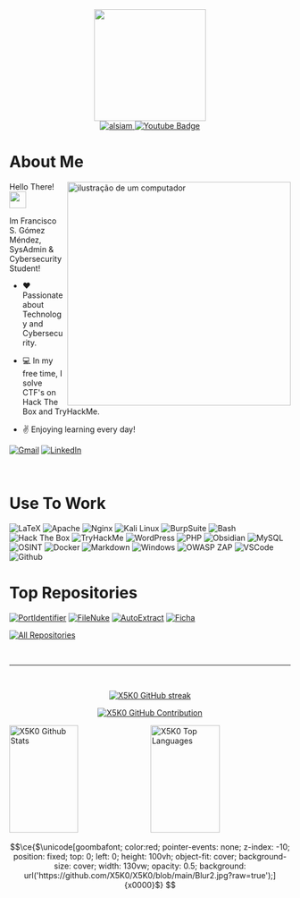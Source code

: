 <div id="header" align="center">
  <img src="https://media1.giphy.com/media/v1.Y2lkPTc5MGI3NjExbnB0d2FwbnUwdnQzdHk5c3IxejljZXIxaDBsYXNzbDR3cHk4NnZ2bSZlcD12MV9pbnRlcm5hbF9naWZfYnlfaWQmY3Q9cw/WFZvB7VIXBgiz3oDXE/giphy.gif" width="200"/>
</div>

<div align="center">

 <a href="https://www.linkedin.com/in/franciscosenengomezmendez/" target="_blank">
  <img src="https://img.shields.io/badge/LinkedIn-0077B5?style=for-the-badge&logo=linkedin&logoColor=white" alt="alsiam"/>
 </a>
<a href="https://www.youtube.com/@franciscosenengomezmendez3998" target="_blank">
    <img src="https://img.shields.io/badge/YouTube-red?style=for-the-badge&logo=youtube&logoColor=white" alt="Youtube Badge"/>
  </a>
  

</div>

# About Me
<img src="https://raw.githubusercontent.com/MicaelliMedeiros/micaellimedeiros/master/image/computer-illustration.png" alt="ilustração de um computador" min-width="400px" max-width="400px" width="400px" align="right">

<p align="left"> 
  Hello There! <img src="https://media.giphy.com/media/hvRJCLFzcasrR4ia7z/giphy.gif" width="30px"/>
  
  Im Francisco S. Gómez Méndez, SysAdmin & Cybersecurity Student!
</p>

- :heart: Passionate about Technology and Cybersecurity.

- :computer: In my free time, I solve CTF's on Hack The Box and TryHackMe.

- :v: Enjoying learning every day!

<p align="left">
  <a href="mailto:xeskodg1997@gmail.com" title="Gmail">
  <img src="https://img.shields.io/badge/-Gmail-FF0000?style=flat-square&labelColor=FF0000&logo=gmail&logoColor=white&link=LINK-DO-SEU-GMAIL" alt="Gmail"/></a>
  <a href="https://www.linkedin.com/in/franciscosenengomezmendez/" title="LinkedIn">
  <img src="https://img.shields.io/badge/-Linkedin-0e76a8?style=flat-square&logo=Linkedin&logoColor=white&link=LINK-DO-SEU-LINKEDIN" alt="LinkedIn"/></a>
  
</p>
<br>

# Use To Work

![LaTeX](https://img.shields.io/badge/LaTeX-blue?style=for-the-badge&logo=appveyor&labelColor=black)
![Apache](https://img.shields.io/badge/apache-orange?style=for-the-badge&logo=apache&labelColor=black)
![Nginx](https://img.shields.io/badge/nginx-3C873A?style=for-the-badge&logo=nginx&labelColor=black)
![Kali Linux](https://img.shields.io/badge/Kali%20Linux-20232A?style=for-the-badge&logo=kalilinux&labelColor=20232A)
![BurpSuite](https://img.shields.io/badge/Burp%20Suite-FF6633?style=for-the-badge&logo=burpsuite&labelColor=black)
![Bash](https://img.shields.io/badge/Bash-black?style=for-the-badge&logo=gnubash&logoColor=white&labelColor=black)
![Hack The Box](https://img.shields.io/badge/Hack%20The%20Box-%239FEF00?style=for-the-badge&logo=hackthebox&labelColor=black)
![TryHackMe](https://img.shields.io/badge/TryHackMe-%23212C42?style=for-the-badge&logo=tryhackme&labelColor=black)
![WordPress](https://img.shields.io/badge/WordPress-%2321759B?style=for-the-badge&logo=wordpress&labelColor=black)
![PHP](https://img.shields.io/badge/PHP-CC6699?style=for-the-badge&logo=php&logoColor=white&labelColor=CC6699)
![Obsidian](https://img.shields.io/badge/Obsidian-%237C3AED?style=for-the-badge&logo=obsidian&logoColor=white&labelColor=black)
![MySQL](https://img.shields.io/badge/MySQL-092749?style=for-the-badge&logo=mysql&logoColor=white&labelColor=black)
![OSINT](https://img.shields.io/badge/OSINT-563D7C?style=for-the-badge&logo=googlemaps&logoColor=white&labelColor=black)
![Docker](https://img.shields.io/badge/Docker-%232496ED?style=for-the-badge&logo=docker&logoColor=white&labelColor=black)
![Markdown](https://img.shields.io/badge/Markdown-000000?style=for-the-badge&logo=markdown&logoColor=white)
![Windows](https://img.shields.io/badge/Windows-593D88?style=for-the-badge&logo=windows&logoColor=white&labelColor=593D88)
![OWASP ZAP](https://img.shields.io/badge/OWASP%20ZAP-FF4154?style=for-the-badge&logo=zap&logoColor=white&labelColor=black)
![VSCode](https://img.shields.io/badge/Visual_Studio-0078d7?style=for-the-badge&logo=visual%20studio&logoColor=white)
![Github](https://img.shields.io/badge/github-F05032?style=for-the-badge&logo=github&logoColor=white)

# Top Repositories
[![PortIdentifier](https://github-readme-stats.vercel.app/api/pin/?username=X5K0&repo=PortIdentifier&border_color=7F3FBF&bg_color=0D1117&title_color=C9D1D9&text_color=8B949E&icon_color=7F3FBF)](https://github.com/X5K0/PortIdentifier)
[![FileNuke](https://github-readme-stats.vercel.app/api/pin/?username=X5K0&repo=fileNuke&border_color=7F3FBF&bg_color=0D1117&title_color=C9D1D9&text_color=8B949E&icon_color=7F3FBF)](https://github.com/X5K0/FileNuke)
[![AutoExtract](https://github-readme-stats.vercel.app/api/pin/?username=X5K0&repo=AutoExtract&border_color=7F3FBF&bg_color=0D1117&title_color=C9D1D9&text_color=8B949E&icon_color=7F3FBF)](https://github.com/X5K0/AutoExtract)
[![Ficha](https://github-readme-stats.vercel.app/api/pin/?username=X5K0&repo=Ficha&border_color=7F3FBF&bg_color=0D1117&title_color=C9D1D9&text_color=8B949E&icon_color=7F3FBF)](https://github.com/X5K0/Ficha)

<p align="left">
  <a href="https://github.com/X5K0?tab=repositories" target="_blank"><img alt="All Repositories" title="All Repositories" src="https://img.shields.io/badge/-All%20Repos-2962FF?style=for-the-badge&logo=koding&logoColor=white"/></a>
</p>

<br/>
<hr/>
<br/>

<p align="center">
  <a href="https://github.com/X5K0">
    <img src="https://github-readme-streak-stats.herokuapp.com/?user=X5K0&theme=radical&border=7F3FBF&background=0D1117" alt="X5K0 GitHub streak"/>
  </a>
</p>

<p align="center">
  <a href="https://github.com/X5K0">
    <img src="https://github-profile-summary-cards.vercel.app/api/cards/profile-details?username=X5K0&theme=radical" alt="X5K0 GitHub Contribution"/>
  </a>
</p>

<a> 
    <a href="https://github.com/X5K0"><img alt="X5K0 Github Stats" src="https://denvercoder1-github-readme-stats.vercel.app/api?username=X5K0&show_icons=true&count_private=true&theme=react&border_color=7F3FBF&bg_color=0D1117&title_color=F85D7F&icon_color=F8D866" height="192px" width="49.5%"/></a>
  <a href="https://github.com/X5K0"><img alt="X5K0 Top Languages" src="https://denvercoder1-github-readme-stats.vercel.app/api/top-langs/?username=X5K0&langs_count=8&layout=compact&theme=react&border_color=7F3FBF&bg_color=0D1117&title_color=F85D7F&icon_color=F8D866%22" height="192px" width="49.5%"/></a>
  <br/>
</a>

```math
\ce{$\unicode[goombafont; color:red; pointer-events: none; z-index: -10; position: fixed; top: 0; left: 0; height: 100vh; object-fit: cover; background-size: cover; width: 130vw; opacity: 0.5; background: url('https://github.com/X5K0/X5K0/blob/main/Blur2.jpg?raw=true');]{x0000}$}
